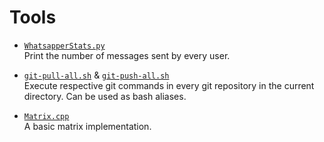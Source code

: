 # Tools

- [`WhatsapperStats.py`](Tools/WhatsapperStats.py)  
  Print the number of messages sent by every user.

- [`git-pull-all.sh`](Tools/git-pull-all.sh) & [`git-push-all.sh`](Tools/git-push-all.sh)  
  Execute respective git commands in every git repository in the current directory. Can be used as bash aliases.

- [`Matrix.cpp`](Tools/Matrix.cpp)  
  A basic matrix implementation.
